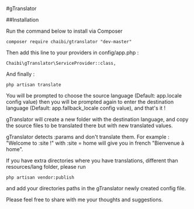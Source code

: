 #gTranslator 

##Installation

Run the command below to install via Composer

```shell
composer require chaibi/gtranslator "dev-master"
```

Then add this line to your providers in config/app.php :

```shell
Chaibi\gTranslator\ServiceProvider::class,
```

And finally : 
```shell
php artisan translate
```

You will be prompted to choose the source language (Default: app.locale config value) then you will
be prompted again to enter the destination language (Default: app.fallback_locale config value), and that's it !

gTranslator will create a new folder with the destination language, and copy the source files to be translated 
there but with new translated values.

gTranslator detects :params and don't translate them. For example : "Welcome to :site !" with :site = home will give you in french "Bienvenue à home".

If you have extra directories where you have translations, different than resources/lang folder, please run
```shell
php artisan vendor:publish
```
and add your directories paths in the gTranslator newly created config file.

Please feel free to share with me your thoughts and suggestions.



